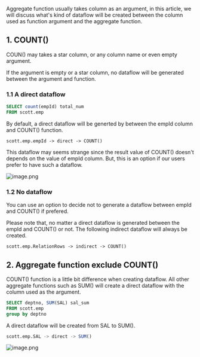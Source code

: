 Aggregate function usually takes column as an argument, in this article, we will discuss what's kind of dataflow will be created between the column used as function argument and the aggregate function.

## 1. COUNT()

COUN() may takes a star column, or any column name or even empty argument.

If the argument is empty or a star column, no dataflow will be generated between the argument and function.

### 1.1 A direct dataflow

```sql
SELECT count(empId) total_num
FROM scott.emp
```

By default, a direct dataflow will be generted by between the empId column and COUNT() function.

```
scott.emp.empId -> direct -> COUNT()
```

This dataflow may seems strange since the result value of COUNT() doesn't depends on the value of empId column. But, this is an option if our users prefer to have such a dataflow.

![image.png](https://images.gitee.com/uploads/images/2021/1206/225504_c49c3750_8136809.png)

### 1.2 No dataflow

You can use an option to decide not to generate a dataflow between empId and COUNT() if prefered.

Please note that, no matter  a direct dataflow is generated between the empId and COUNT() or not. The following indirect dataflow will always be created.

```
scott.emp.RelationRows -> indirect -> COUNT()
```

## 2. Aggregate function exclude COUNT()

COUNT() function is a little bit difference when creating dataflow. All other aggregate functions such as SUM() will create a direct dataflow with the column used as the argument.

```sql
SELECT deptno, SUM(SAL) sal_sum
FROM scott.emp
group by deptno
```

A direct dataflow will be created from SAL to SUM().

```sql
scott.emp.SAL -> direct -> SUM()
```

![image.png](https://images.gitee.com/uploads/images/2021/1206/160142_54580f3a_8136809.png)